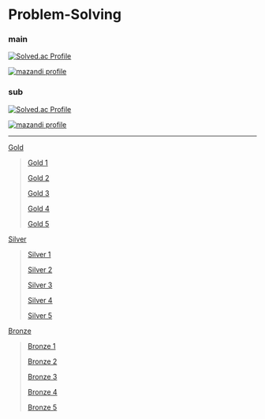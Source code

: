 # Problem-Solving

### main

[![Solved.ac Profile](http://mazassumnida.wtf/api/v2/generate_badge?boj=nimod1234)](https://solved.ac/nimod1234/)

[![mazandi profile](http://mazandi.herokuapp.com/api?handle=nimod1234&theme=dark)](https://solved.ac/nimod1234/)

### sub

[![Solved.ac Profile](http://mazassumnida.wtf/api/v2/generate_badge?boj=nimod7890)](https://solved.ac/nimod7890/)

[![mazandi profile](http://mazandi.herokuapp.com/api?handle=nimod7890&theme=dark)](https://solved.ac/nimod7890/)

---

[Gold](/Gold/)

> [Gold 1](/Gold/Gold%201/)
>
> [Gold 2](/Gold/Gold%202/)
>
> [Gold 3](/Gold/Gold%203/)
>
> [Gold 4](/Gold/Gold%204/)
>
> [Gold 5](/Gold/Gold%205/)

[Silver](/Silver/)

> [Silver 1](/silver/Silver%201/)
>
> [Silver 2](/silver/Silver%202/)
>
> [Silver 3](/silver/Silver%203/)
>
> [Silver 4](/silver/Silver%204/)
>
> [Silver 5](/silver/Silver%205/)

[Bronze](/Bronze/)

> [Bronze 1](/Bronze/Bronze%201/)
>
> [Bronze 2](/Bronze/Bronze%202/)
>
> [Bronze 3](/Bronze/Bronze%203/)
>
> [Bronze 4](/Bronze/Bronze%204/)
>
> [Bronze 5](/Bronze/Bronze%205/)
